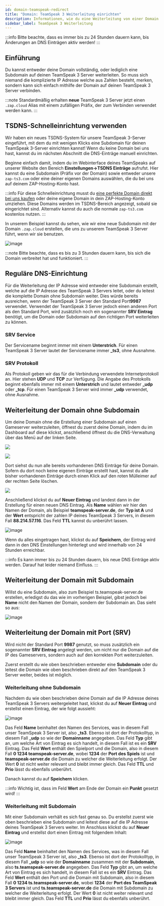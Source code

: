 ```yaml
---
id: domain-teamspeak-redirect
title: "Domain: TeamSpeak 3 Weiterleitung einrichten"
description: Informationen, wie du eine Weiterleitung von einer Domain auf einen TS-Server bei ZAP-Hosting einrichtest - ZAP-Hosting.com Dokumentation
sidebar_label: TeamSpeak 3 Weiterleitung
---
```


:::info
Bitte beachte, dass es immer bis zu 24 Stunden dauern kann, bis Änderungen an DNS Einträgen aktiv werden!
:::

## Einführung

Du kannst entweder deine Domain vollständig, oder lediglich eine Subdomain auf deinen TeamSpeak 3 Server weiterleiten.
So muss sich niemand die komplizierte IP Adresse welche aus Zahlen besteht, merken, sondern kann sich einfach mithilfe der Domain auf deinen TeamSpeak 3 Server verbinden.

:::note
Standardmäßig erhalten **neue** TeamSpeak 3 Server jetzt einen `.zap.cloud` Alias mit einem zufälligen Präfix, der zum Verbinden verwendet werden kann.
:::

## TSDNS-Schnelleinrichtung verwenden

Wir haben ein neues TSDNS-System für unsere TeamSpeak 3-Server eingeführt, mit dem du mit wenigen Klicks eine Subdomain für deinen TeamSpeak 3-Server einrichten kannst! Wenn du keine Domain bei uns hast, kannst du im nächsten Abschnitt die DNS-Einträge manuell einrichten.

Beginne einfach damit, indem du im Webinterface deines TeamSpeaks auf unserer Website den Bereich **Einstellungen->TSDNS Einträge** aufrufst. Hier kannst du eine Subdomain (Präfix vor der Domain) sowie entweder unsere `zap-ts3.com` oder eine deiner eigenen Domains auswählen, die du bei uns auf deinem ZAP-Hosting-Konto hast.

:::info
Für diese Schnelleinrichtung musst du [eine perfekte Domain direkt bei uns kaufen](https://zap-hosting.com/en/shop/product/domain/) oder deine eigene Domain in dein ZAP-Hosting-Konto umziehen. Diese Domains werden im TSDNS-Bereich angezeigt, sobald sie eingerichtet sind. Alternativ kannst du auch die normale `zap-ts3.com` kostenlos nutzen.
:::

In unserem Beispiel kannst du sehen, wie wir eine neue Subdomain mit der Domain `.zap.cloud` erstellen, die uns zu unserem TeamSpeak 3 Server führt, wenn wir sie benutzen.

![image](https://github.com/zaphosting/docs/assets/42719082/eaa50173-10a1-4d2f-a77c-735aa7698f8e)

:::note
Bitte beachte, dass es bis zu 3 Stunden dauern kann, bis sich die Domain verbreitet hat und funktioniert.
:::

## Reguläre DNS-Einrichtung

Für die Weiterleitung der IP Adresse wird entweder eine Subdomain erstellt, welche auf die IP Adresse des TeamSpeak 3 Servers leitet, oder du leitest die komplette Domain ohne Subdomain weiter.
Dies würde bereits ausreichen, wenn der TeamSpeak 3 Server den Standard Port**9987** verwendet.
Verwendet der TeamSpeak 3 Server jedoch einen anderen Port als den Standard Port, wird zusätzlich noch ein sogenannter **SRV Eintrag**
benötigt, um die Domain oder Subdomain auf den richtigen Port weiterleiten zu können.

### SRV Service

Der Servicename beginnt immer mit einem **Unterstrich**.
Für einen TeamSpeak 3 Server lautet der Servicename immer **_ts3**, ohne Ausnahme.

### SRV Protokoll

Als Protokoll geben wir das für die Verbindung verwendete Internetprotokoll an. Hier stehen **UDP** und **TCP** zur Verfügung.
Die Angabe des Protokolls beginnt ebenfalls immer mit einem **Unterstrich** und lautet entweder **_udp** oder **_tcp**.
Für einen TeamSpeak 3 Server wird immer **_udp** verwendet, ohne Ausnahme. 


## Weiterleitung der Domain ohne Subdomain

Um deine Domain ohne die Erstellung einer Subdomain auf einen Gameserver weiterzuleiten, öffnest du zuerst deine Domain, indem du
im Dashboard auf diese klickst, anschließend öffnest du die DNS-Verwaltung über das Menü auf der linken Seite.

![](https://puu.sh/Fuzfa/0927cbb177.png)

![](https://puu.sh/FuzhO/6f4694ab62.png)


Dort siehst du nun alle bereits vorhandenen DNS Einträge für deine Domain.
Sofern du dort noch keine eigenen Einträge erstellt hast, kannst du alle bisher vorhandenen Einträge durch einen Klick 
auf den roten Mülleimer auf der rechten Seite löschen.

![](https://puu.sh/Fuzm8/39f3c72fa6.png)

Anschließend klickst du auf **Neuer Eintrag** und landest dann in der Erstellung für einen neuen DNS Eintrag.
Als **Name** wählen wir hier den Namen der Domain, als Beispiel **teamspeak-server.de**, der **Typ ist A** und der **Wert** entspricht der
zahlen IP deines TeamSpeak 3 Servers, in diesem Fall **88.214.57.116**.
Das Feld **TTL** kannst du unberührt lassen.

![image](https://user-images.githubusercontent.com/13604413/159176289-1ebd0495-bc04-402e-a4e8-eb9c59ea110a.png)

Wenn du alles eingetragen hast, klickst du auf **Speichern**, der Eintrag wird dann in den DNS Einstellungen hinterlegt und wird innerhalb
von 24 Stunden erreichbar.

:::info
Es kann immer bis zu 24 Stunden dauern, bis neue DNS Einträge aktiv werden. Darauf hat leider niemand Einfluss.
:::

## Weiterleitung der Domain mit Subdomain

Willst du eine Subdomain, also zum Beispiel ts.teamspeak-server.de erstellen, erledigst du das wie im vorherigen Beispiel, 
gibst jedoch bei **Name** nicht den Namen der Domain, sondern der Subdomain an.
Das sieht so aus:

![image](https://user-images.githubusercontent.com/13604413/159176292-8340ab9a-f9d3-43fe-83c4-597fa9da319b.png)


## Weiterleitung der Domain mit Port (SRV)

Wird nicht der Standard Port **9987** genutzt, so muss zusätzlich ein sogenannter **SRV Eintrag** angelegt werden, um nicht nur die Domain auf die IP des Gameservers, sondern auch auf den korrekten Port weiterzuleiten.

Zuerst erstellt du wie oben beschrieben entweder eine **Subdomain** oder du leitest die Domain wie oben beschrieben
direkt auf den TeamSpeak 3 Server weiter, beides ist möglich. 

### Weiterleitung ohne Subdomain


Nachdem du wie oben beschrieben deine Domain auf die IP Adresse deines TeamSpeak 3 Servers weitergeleitet hast, klickst du auf **Neuer Eintrag**
und erstellst einen Eintrag, der wie folgt aussieht:

![image](https://user-images.githubusercontent.com/13604413/159176297-5db7fc10-048b-4df8-a1a2-384e1012a61c.png)

Das Feld **Name** beinhaltet den Namen des Services, was in diesem Fall unser TeamSpeak 3 Server ist, also **_ts3**. Ebenso ist dort der Protokolltyp, in diesem Fall **_udp** so wie der **Domainname** angegeben. Das Feld **Typ** gibt an, um welche Art von Eintrag es sich handelt, in diesem Fall ist es ein **SRV** Eintrag. Das Feld **Wert** enthält den Spielport und die Domain, also in diesem Fall **0 1234 teamspeak-server.de**, wobei **1234** der **Port des Spiels** ist und **teamspeak-server.de** die Domain zu welcher die Weiterleitung erfolgt. Der Wert **0** ist nicht weiter relevant und bleibt immer gleich. Das Feld **TTL** und **Prio** lässt du ebenfalls unberührt.

Danach kannst du auf **Speichern** klicken.

:::info
Wichtig ist, dass im Feld **Wert** am Ende der Domain ein **Punkt** gesetzt wird!
:::


### Weiterleitung mit Subdomain

Mit einer Subdomain verhält es sich fast genau so. Du erstellst zuerst wie oben beschrieben eine Subdomain und leitest diese auf die IP Adresse deines TeamSpeak 3 Servers weiter. Im Anschluss klickst du auf **Neuer Eintrag** und erstellst dort einen Eintrag mit folgendem Inhalt:

![image](https://user-images.githubusercontent.com/13604413/159176301-c59eda6b-be94-4ad4-837a-6dd50de6929a.png)


Das Feld **Name** beinhaltet den Namen des Services, was in diesem Fall unser TeamSpeak 3 Server ist, also **_ts3**. Ebenso ist dort der Protokolltyp, in diesem Fall **_udp** so wie der **Domainname** zusammen mit der **Subdomain**, also **ts.teamspeak-server.de** angegeben. 
Das Feld **Typ** gibt an, um welche Art von Eintrag es sich handelt, in diesem Fall ist es ein **SRV** Eintrag.
Das Feld **Wert** enthält den Port und die Domain mit Subdomain, also in diesem Fall **0 1234 ts.teamspeak-server.de**, wobei **1234** der **Port des TeamSpeak 3 Servers** ist und **ts.teamspeak-server.de** die Domain mit Subdomain zu welcher die Weiterleitung erfolgt. 
Der Wert **0** ist nicht weiter relevant und bleibt immer gleich. Das Feld **TTL** und **Prio** lässt du ebenfalls unberührt.
